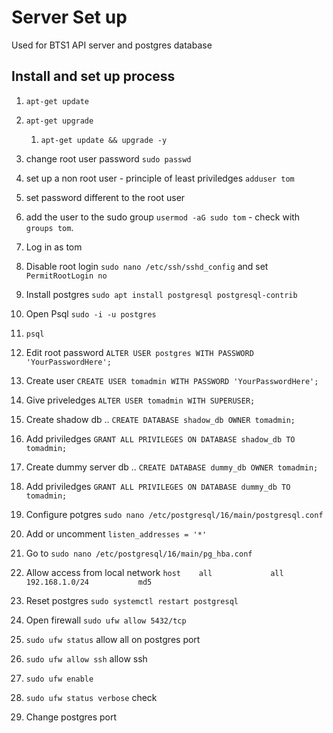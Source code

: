 # Server Set up

Used for BTS1
API server and postgres database

## Install and set up process

1. `apt-get update`
2. `apt-get upgrade`
   1. `apt-get update && upgrade -y`
3. change root user password `sudo passwd`
4. set up a non root user - principle of least priviledges `adduser tom`
5. set password different to the root user
6. add the user to the sudo group `usermod -aG sudo tom` - check with `groups tom`.
7. Log in as tom
8. Disable root login `sudo nano /etc/ssh/sshd_config` and set `PermitRootLogin no`
9. Install postgres `sudo apt install postgresql postgresql-contrib`
10. Open Psql `sudo -i -u postgres`
11. `psql`
12. Edit root password `ALTER USER postgres WITH PASSWORD 'YourPasswordHere';`
13. Create user `CREATE USER tomadmin WITH PASSWORD 'YourPasswordHere';`
14. Give priveledges `ALTER USER tomadmin WITH SUPERUSER;`
15. Create shadow db .. `CREATE DATABASE shadow_db OWNER tomadmin;`
16. Add priviledges `GRANT ALL PRIVILEGES ON DATABASE shadow_db TO tomadmin;`
17. Create dummy server db .. `CREATE DATABASE dummy_db OWNER tomadmin;`
18. Add priviledges `GRANT ALL PRIVILEGES ON DATABASE dummy_db TO tomadmin;`
19. Configure potgres `sudo nano /etc/postgresql/16/main/postgresql.conf`
20. Add or uncomment `listen_addresses = '*'`
21. Go to `sudo nano /etc/postgresql/16/main/pg_hba.conf`
22. Allow access from local network `host    all             all             192.168.1.0/24           md5`
23. Reset postgres `sudo systemctl restart postgresql`
24. Open firewall `sudo ufw allow 5432/tcp`
25. `sudo ufw status` allow all on postgres port
26. `sudo ufw allow ssh` allow ssh
27. `sudo ufw enable`
28. `sudo ufw status verbose` check


1. Change postgres port